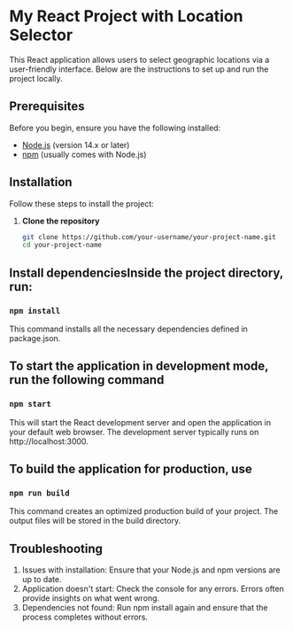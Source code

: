 # My React Project with Location Selector

This React application allows users to select geographic locations via a user-friendly interface. Below are the instructions to set up and run the project locally.

## Prerequisites

Before you begin, ensure you have the following installed:
- [Node.js](https://nodejs.org/) (version 14.x or later)
- [npm](https://www.npmjs.com/) (usually comes with Node.js)

## Installation

Follow these steps to install the project:

1. **Clone the repository**

   ```bash
   git clone https://github.com/your-username/your-project-name.git
   cd your-project-name

## Install dependenciesInside the project directory, run:

### `npm install`

This command installs all the necessary dependencies defined in package.json.

## To start the application in development mode, run the following command

### `npm start`

This will start the React development server and open the application in your default web browser. The development server typically runs on http://localhost:3000.

## To build the application for production, use

### `npm run build`

This command creates an optimized production build of your project. The output files will be stored in the build directory.

## Troubleshooting

1. Issues with installation: Ensure that your Node.js and npm versions are up to date.
2. Application doesn't start: Check the console for any errors. Errors often provide insights on what went wrong.
3. Dependencies not found: Run npm install again and ensure that the process completes without errors.


